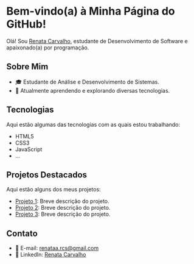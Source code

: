 # Bem-vindo(a) à Minha Página do GitHub!

Olá! Sou [Renata Carvalho](https://github.com/Renata-rcs), estudante de Desenvolvimento de Software e apaixonado(a) por programação.

## Sobre Mim

- 🎓 Estudante de Análise e Desenvolvimento de Sistemas.
- 🌱 Atualmente aprendendo e explorando diversas tecnologias.

## Tecnologias

Aqui estão algumas das tecnologias com as quais estou trabalhando:

- HTML5
- CSS3
- JavaScript
- ...

## Projetos Destacados

Aqui estão alguns dos meus projetos:

- [Projeto 1](link-para-o-projeto1): Breve descrição do projeto.
- [Projeto 2](link-para-o-projeto2): Breve descrição do projeto.
- [Projeto 3](link-para-o-projeto3): Breve descrição do projeto.

## Contato

- 📧 E-mail: renataa.rcs@gmail.com
- 💼 LinkedIn: [Renata Carvalho](https://www.linkedin.com/in/renata-carvalho-02a718273)
